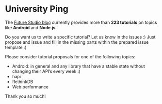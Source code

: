 # University Ping
The [Future Studio blog](https://futurestud.io/blog) currently provides more than **223 tutorials** on topics like **Android** and **Node.js**.

Do you want us to write a specific tutorial? Let us know in the issues :) Just propose and issue and fill in the missing parts within the prepared issue template :)

Please consider tutorial proposals for one of the following topics:

- Android: in general and any library that have a stable state without changing their API’s every week :)
- hapi
- RethinkDB
- Web performance

Thank you so much!
